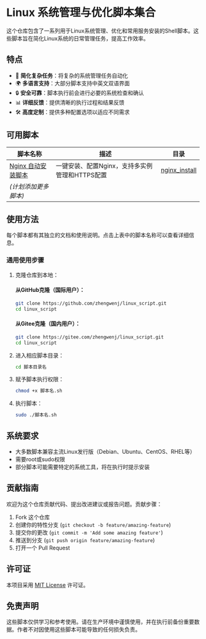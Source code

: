 # Linux 系统管理与优化脚本集合

这个仓库包含了一系列用于Linux系统管理、优化和常用服务安装的Shell脚本。这些脚本旨在简化Linux系统的日常管理任务，提高工作效率。

## 特点

- 🔧 **简化复杂任务**：将复杂的系统管理任务自动化
- 🌍 **多语言支持**：大部分脚本支持中英文双语界面
- 🔒 **安全可靠**：脚本执行前会进行必要的系统检查和确认
- 📊 **详细反馈**：提供清晰的执行过程和结果反馈
- 🛠️ **高度定制**：提供多种配置选项以适应不同需求

## 可用脚本

| 脚本名称 | 描述 | 目录 |
|---------|------|------|
| [Nginx 自动安装脚本](nginx_install/README.md) | 一键安装、配置Nginx，支持多实例管理和HTTPS配置 | [nginx_install](nginx_install/) |
| *(计划添加更多脚本)* | | |

## 使用方法

每个脚本都有其独立的文档和使用说明。点击上表中的脚本名称可以查看详细信息。

### 通用使用步骤

1. 克隆仓库到本地：

   #### 从GitHub克隆（国际用户）：

   ```bash
   git clone https://github.com/zhengwenj/linux_script.git
   cd linux_script
   ```

   #### 从Gitee克隆（国内用户）：

   ```bash
   git clone https://gitee.com/zhengwenj/linux_script.git
   cd linux_script
   ```

2. 进入相应脚本目录：
   ```bash
   cd 脚本目录名
   ```

3. 赋予脚本执行权限：
   ```bash
   chmod +x 脚本名.sh
   ```

4. 执行脚本：
   ```bash
   sudo ./脚本名.sh
   ```

## 系统要求

- 大多数脚本兼容主流Linux发行版（Debian、Ubuntu、CentOS、RHEL等）
- 需要root或sudo权限
- 部分脚本可能需要特定的系统工具，将在执行时提示安装

## 贡献指南

欢迎为这个仓库贡献代码、提出改进建议或报告问题。贡献步骤：

1. Fork 这个仓库
2. 创建你的特性分支 (`git checkout -b feature/amazing-feature`)
3. 提交你的更改 (`git commit -m 'Add some amazing feature'`)
4. 推送到分支 (`git push origin feature/amazing-feature`)
5. 打开一个 Pull Request

## 许可证

本项目采用 [MIT License](LICENSE) 许可证。

## 免责声明

这些脚本仅供学习和参考使用。请在生产环境中谨慎使用，并在执行前备份重要数据。作者不对因使用这些脚本可能导致的任何损失负责。
